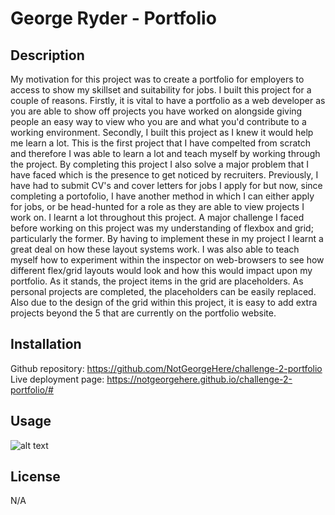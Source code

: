 # George Ryder - Portfolio

## Description

My motivation for this project was to create a portfolio for employers to access to show my skillset and suitability for jobs. I built this project for a couple of reasons. Firstly, it is vital to have a portfolio as a web developer as you are able to show off projects you have worked on alongside giving people an easy way to view who you are and what you'd contribute to a working environment. Secondly, I built this project as I knew it would help me learn a lot. This is the first project that I have compelted from scratch and therefore I was able to learn a lot and teach myself by working through the project. By completing this project I also solve a major problem that I have faced which is the presence to get noticed by recruiters. Previously, I have had to submit CV's and cover letters for jobs I apply for but now, since completing a portofolio, I have another method in which I can either apply for jobs, or be head-hunted for a role as they are able to view projects I work on. I learnt a lot throughout this project. A major challenge I faced before working on this project was my understanding of flexbox and grid; particularly the former. By having to implement these in my project I learnt a great deal on how these layout systems work. I was also able to teach myself how to experiment within the inspector on web-browsers to see how different flex/grid layouts would look and how this would impact upon my portfolio. As it stands, the project items in the grid are placeholders. As personal projects are completed, the placeholders can be easily replaced. Also due to the design of the grid within this project, it is easy to add extra projects beyond the 5 that are currently on the portfolio website.

## Installation

Github repository: https://github.com/NotGeorgeHere/challenge-2-portfolio
Live deployment page: https://notgeorgehere.github.io/challenge-2-portfolio/#

## Usage

![alt text](../challenge/assets/images/projectScreenshot.png)

## License

N/A